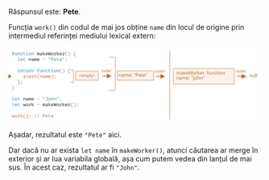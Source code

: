 Răspunsul este: **Pete**.

Funcția `work()` din codul de mai jos obține `name` din locul de origine prin intermediul referinței mediului lexical extern:

![](lexenv-nested-work.svg)

Așadar, rezultatul este `"Pete"` aici.

Dar dacă nu ar exista `let name` în `makeWorker()`, atunci căutarea ar merge în exterior și ar lua variabila globală, așa cum putem vedea din lanțul de mai sus. În acest caz, rezultatul ar fi `"John"`.
